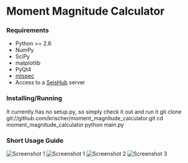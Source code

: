 # Moment Magnitude Calculator

### Requirements

 * Python >= 2.6
 * NumPy
 * SciPy
 * matplotlib
 * PyQt4
 * [mtspec](https://github.com/krischer/mtspec)
 * Access to a [SeisHub](http://www.seishub.org) server

### Installing/Running

It currently has no setup.py, so simply check it out and run it
    git clone git://github.com/krischer/moment_magnitude_calculator.git
    cd moment_magnitude_calculator
    python main.py

### Short Usage Guide
![Screenshot 1](github.com/krischer/moment_magnitude_calculator/raw/master/img/moment_mag_0.png)
![Screenshot 1](https://raw.github.com/krischer/moment_magnitude_calculator/master/img/moment_mag_0.png)
![Screenshot 2](github.com/krischer/moment_magnitude_calculator/raw/master/img/moment_mag_1.png)
![Screenshot 3](github.com/krischer/moment_magnitude_calculator/raw/master/img/moment_mag_2.png)
